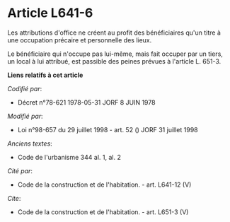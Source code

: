 # Article L641-6

Les attributions d'office ne créent au profit des bénéficiaires qu'un titre à une occupation précaire et personnelle des
lieux. 

Le bénéficiaire qui n'occupe pas lui-même, mais fait occuper par un tiers, un local à lui attribué, est passible des peines
prévues à l'article L. 651-3.

**Liens relatifs à cet article**

_Codifié par_:

  - Décret n°78-621 1978-05-31 JORF 8 JUIN 1978

_Modifié par_:

  - Loi n°98-657 du 29 juillet 1998 - art. 52 () JORF 31 juillet 1998

_Anciens textes_:

  - Code de l'urbanisme 344 al. 1, al. 2

_Cité par_:

  - Code de la construction et de l'habitation. - art. L641-12 (V)

_Cite_:

  - Code de la construction et de l'habitation. - art. L651-3 (V)
